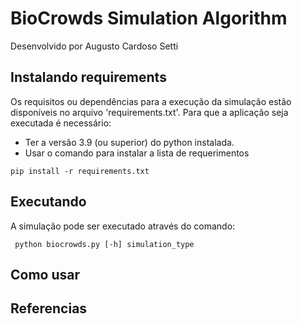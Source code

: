 # BioCrowds Simulation Algorithm
Desenvolvido por Augusto Cardoso Setti

## Instalando requirements

Os requisitos ou dependências para a execução da simulação estão disponíveis no arquivo 'requirements.txt'. Para que a aplicação seja executada é necessário:

- Ter a versão 3.9 (ou superior) do python instalada.
- Usar o comando para instalar a lista de requerimentos<br>

``` pip install -r requirements.txt	```

## Executando

A simulação pode ser executado através do comando:<br>

``` python biocrowds.py [-h] simulation_type```

## Como usar

<!-- - O terminal exibe o tipo de agente inserido
- Mouse: Um clique do mouse adiciona um novo agente
- R: excluí o último agente inserito -->

## Referencias

<!-- - Craig Reynolds website: http://www.red3d.com/cwr/steer/
- Autonomous Agents and Steering - The Nature of Code: https://www.youtube.com/watch?v=JIz2L4tn5kM
- Gamedev In-depth: Steering Behaviors (Wander): https://www.youtube.com/watch?v=jz-YNNVlVrQ -->